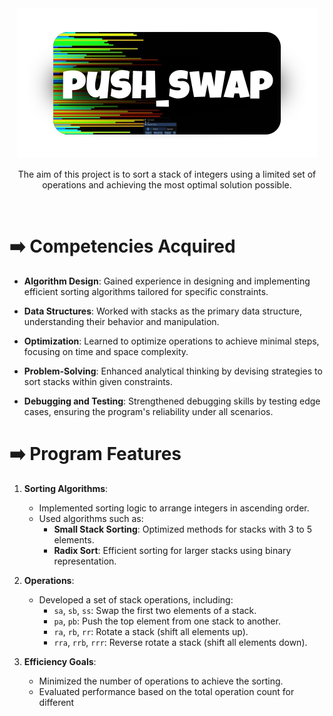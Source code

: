 <div align="center">
  <a href="https://github.com/mpeyre-s/42_push_swap"><img src="https://github.com/mpeyre-s/42_project_badges/raw/main/badges/push_swap.svg"/></a>
  <p>The aim of this project is to sort a stack of integers using a limited set of operations and achieving the most optimal solution possible.</p>
  <br>
</div>

# ➡️ Competencies Acquired

- **Algorithm Design**: Gained experience in designing and implementing efficient sorting algorithms tailored for specific constraints.

- **Data Structures**: Worked with stacks as the primary data structure, understanding their behavior and manipulation.

- **Optimization**: Learned to optimize operations to achieve minimal steps, focusing on time and space complexity.

- **Problem-Solving**: Enhanced analytical thinking by devising strategies to sort stacks within given constraints.

- **Debugging and Testing**: Strengthened debugging skills by testing edge cases, ensuring the program's reliability under all scenarios.

# ➡️ Program Features

1. **Sorting Algorithms**:  
   - Implemented sorting logic to arrange integers in ascending order.  
   - Used algorithms such as:  
     - **Small Stack Sorting**: Optimized methods for stacks with 3 to 5 elements.  
     - **Radix Sort**: Efficient sorting for larger stacks using binary representation.  

2. **Operations**:  
   - Developed a set of stack operations, including:  
     - `sa`, `sb`, `ss`: Swap the first two elements of a stack.  
     - `pa`, `pb`: Push the top element from one stack to another.  
     - `ra`, `rb`, `rr`: Rotate a stack (shift all elements up).  
     - `rra`, `rrb`, `rrr`: Reverse rotate a stack (shift all elements down).  

3. **Efficiency Goals**:  
   - Minimized the number of operations to achieve the sorting.  
   - Evaluated performance based on the total operation count for different
